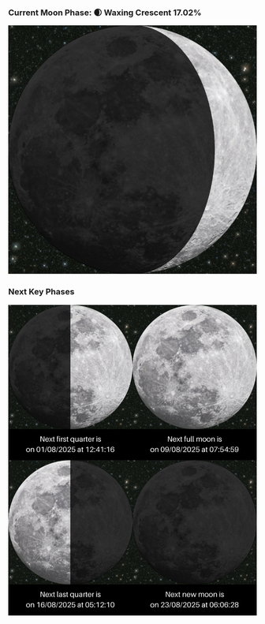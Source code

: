 ### Current Moon Phase: 🌒 Waxing Crescent 17.02%
![Moon Phase](moonphase.png)
### Next Key Phases
![Gallery](gallery.png)
